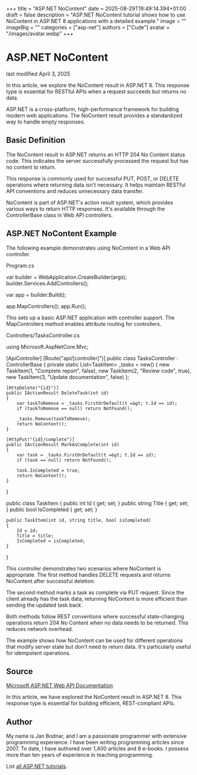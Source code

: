 +++
title = "ASP.NET NoContent"
date = 2025-08-29T19:49:14.394+01:00
draft = false
description = "ASP.NET NoContent tutorial shows how to use NoContent in ASP.NET 8 applications with a detailed example."
image = ""
imageBig = ""
categories = ["asp-net"]
authors = ["Cude"]
avatar = "/images/avatar.webp"
+++

# ASP.NET NoContent

last modified April 3, 2025

In this article, we explore the NoContent result in ASP.NET 8. This response
type is essential for RESTful APIs when a request succeeds but returns no data.

ASP.NET is a cross-platform, high-performance framework for building modern web
applications. The NoContent result provides a standardized way to handle empty
responses.

## Basic Definition

The NoContent result in ASP.NET returns an HTTP 204 No Content status code. This
indicates the server successfully processed the request but has no content to
return.

This response is commonly used for successful PUT, POST, or DELETE operations
where returning data isn't necessary. It helps maintain RESTful API conventions
and reduces unnecessary data transfer.

NoContent is part of ASP.NET's action result system, which provides various
ways to return HTTP responses. It's available through the ControllerBase class
in Web API controllers.

## ASP.NET NoContent Example

The following example demonstrates using NoContent in a Web API controller.

Program.cs
  

var builder = WebApplication.CreateBuilder(args);
builder.Services.AddControllers();

var app = builder.Build();

app.MapControllers();
app.Run();

This sets up a basic ASP.NET application with controller support. The
MapControllers method enables attribute routing for controllers.

Controllers/TasksController.cs
  

using Microsoft.AspNetCore.Mvc;

[ApiController]
[Route("api/[controller]")]
public class TasksController : ControllerBase
{
    private static List&lt;TaskItem&gt; _tasks = new()
    {
        new TaskItem(1, "Complete report", false),
        new TaskItem(2, "Review code", true),
        new TaskItem(3, "Update documentation", false)
    };

    [HttpDelete("{id}")]
    public IActionResult DeleteTask(int id)
    {
        var taskToRemove = _tasks.FirstOrDefault(t =&gt; t.Id == id);
        if (taskToRemove == null) return NotFound();
        
        _tasks.Remove(taskToRemove);
        return NoContent();
    }

    [HttpPut("{id}/complete")]
    public IActionResult MarkAsComplete(int id)
    {
        var task = _tasks.FirstOrDefault(t =&gt; t.Id == id);
        if (task == null) return NotFound();
        
        task.IsCompleted = true;
        return NoContent();
    }
}

public class TaskItem
{
    public int Id { get; set; }
    public string Title { get; set; }
    public bool IsCompleted { get; set; }

    public TaskItem(int id, string title, bool isCompleted)
    {
        Id = id;
        Title = title;
        IsCompleted = isCompleted;
    }
}

This controller demonstrates two scenarios where NoContent is appropriate. The
first method handles DELETE requests and returns NoContent after successful
deletion.

The second method marks a task as complete via PUT request. Since the client
already has the task data, returning NoContent is more efficient than sending
the updated task back.

Both methods follow REST conventions where successful state-changing operations
return 204 No Content when no data needs to be returned. This reduces network
overhead.

The example shows how NoContent can be used for different operations that modify
server state but don't need to return data. It's particularly useful for
idempotent operations.

## Source

[Microsoft ASP.NET Web API Documentation](https://learn.microsoft.com/en-us/aspnet/core/web-api/?view=aspnetcore-8.0)

In this article, we have explored the NoContent result in ASP.NET 8. This
response type is essential for building efficient, REST-compliant APIs.

## Author

My name is Jan Bodnar, and I am a passionate programmer with extensive
programming experience. I have been writing programming articles since 2007.
To date, I have authored over 1,400 articles and 8 e-books. I possess more
than ten years of experience in teaching programming.

List [all ASP.NET tutorials](/all/#asp-net).
